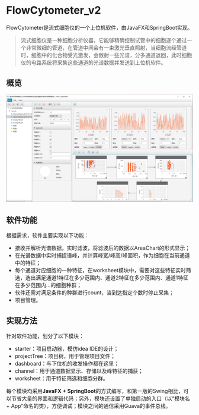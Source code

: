# FlowCytometer_v2

FlowCytometer是流式细胞仪的一个上位机软件，由JavaFX和SpringBoot实现。

> 流式细胞仪是一种细胞分析仪器，它能够精确控制试管中的细胞逐个通过一个非常微细的管道，在管道中间会有一束激光垂直照射，当细胞流经管道时，细胞中的化合物受光激发，会散射一些光谱，分多通道返回，此时细胞仪的电路系统将采集这些通道的光谱数据并发送到上位机软件。

## 概览
![图1 流式细胞仪上位机软件界面](https://github.com/StaveWu/images/blob/master/FlowCytometer_v2/main_page.png)

## 软件功能
根据需求，软件主要实现以下功能：
 - 接收并解析光谱数据，实时滤波，将滤波后的数据以AreaChart的形式显示；
 - 在光谱数据中实时捕捉谱峰，并计算峰宽/峰高/峰面积，作为细胞在当前通道中的特征；
 - 每个通道对应细胞的一种特征，在worksheet模块中，需要对这些特征实时筛选，选出满足通道1特征在多少范围内、通道2特征在多少范围内、通道1特征在多少范围内...的细胞种群；
 - 软件还需对满足条件的种群进行count，当到达指定个数时停止采集；
 - 项目管理。

## 实现方法
针对软件功能，划分了以下模块：
 - starter：项目启动器，模仿idea IDE的设计；
 - projectTree：项目树，用于管理项目文件；
 - dashboard：与下位机的收发操作都在这里；
 - channel：用于通道数据显示、存储以及峰特征的捕获；
 - worksheet：用于特征筛选和细胞分群。

每个模块均采用**JavaFX + SpringBoot**的方式编写，和第一版的Swing相比，可以节省大量的界面和逻辑代码；另外，模块还设置了单独启动的入口（以“模块名 + App”命名的类），方便调试；模块之间的通信采用Guava的事件总线。
